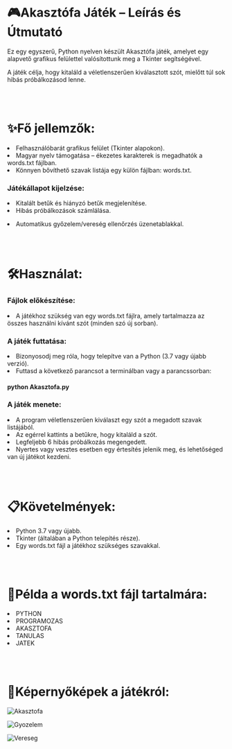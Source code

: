 
<h1>🎮Akasztófa Játék – Leírás és Útmutató</h1>
<p>Ez egy egyszerű, Python nyelven készült Akasztófa játék, amelyet egy alapvető grafikus felülettel valósítottunk meg a Tkinter segítségével.</p>
<p>A játék célja, hogy kitaláld a véletlenszerűen kiválasztott szót, mielőtt túl sok hibás próbálkozásod lenne.</p>

<br></br>

<h1>✨Fő jellemzők:</h1>
<li>Felhasználóbarát grafikus felület (Tkinter alapokon).</li>
<li>Magyar nyelv támogatása – ékezetes karakterek is megadhatók a words.txt fájlban.</li>
<li>Könnyen bővíthető szavak listája egy külön fájlban: words.txt.</li>
<p>
<h3>Játékállapot kijelzése:</h3>
  <li>Kitalált betűk és hiányzó betűk megjelenítése.</li>
  <li>Hibás próbálkozások számlálása.</li>
</p>
<p>
<li>Automatikus győzelem/vereség ellenőrzés üzenetablakkal.</li>
</p>

<br></br>

<h1>🛠️Használat:</h1>
<h3>Fájlok előkészítése:</h3>
  <li>A játékhoz szükség van egy words.txt fájlra, amely tartalmazza az összes használni kívánt szót (minden szó új sorban).</li>
<p>
<h3>A játék futtatása:</h3>
  <li>Bizonyosodj meg róla, hogy telepítve van a Python (3.7 vagy újabb verzió).</li>
  <li>Futtasd a következő parancsot a terminálban vagy a parancssorban:</li>
      <h4>python Akasztofa.py</h4>
</p>
<h3>A játék menete:</h3>
  <li>A program véletlenszerűen kiválaszt egy szót a megadott szavak listájából.</li>
  <li>Az egérrel kattints a betűkre, hogy kitaláld a szót.</li>
  <li>Legfeljebb 6 hibás próbálkozás megengedett.</li>
  <li>Nyertes vagy vesztes esetben egy értesítés jelenik meg, és lehetőséged van új játékot kezdeni.</li>

<br></br>

<h1>📋Követelmények:</h1>
<li>Python 3.7 vagy újabb.</li>
<li>Tkinter (általában a Python telepítés része).</li>
<li>Egy words.txt fájl a játékhoz szükséges szavakkal.</li>

<br></br>

<h1>📄Példa a words.txt fájl tartalmára:</h1>
<li>PYTHON</li>
<li>PROGRAMOZAS</li>
<li>AKASZTOFA</li>
<li>TANULAS</li>
<li>JATEK</li>

<br></br>

<h1>📸Képernyőképek a játékról:</h1>

![Akasztofa](https://github.com/user-attachments/assets/b7ae88e7-c6bb-44c6-b529-4c286e48ba5d)

![Gyozelem](https://github.com/user-attachments/assets/5000122b-680f-4746-b148-c40872e0bf54)

![Vereseg](https://github.com/user-attachments/assets/52132e3c-ec1a-416c-9a1d-c5ebf9d9575a)
